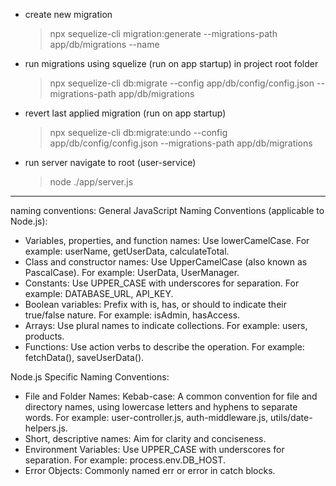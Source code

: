 - create new migration
    > npx sequelize-cli migration:generate --migrations-path app/db/migrations --name <migration-name>

- run migrations using squelize (run on app startup)
   in project root folder
    > npx sequelize-cli db:migrate --config app/db/config/config.json --migrations-path app/db/migrations

- revert last applied migration (run on app startup)
    > npx sequelize-cli db:migrate:undo --config app/db/config/config.json --migrations-path app/db/migrations

- run server
    navigate to root (user-service)
    > node ./app/server.js


----------------------------------------
naming conventions:
General JavaScript Naming Conventions (applicable to Node.js):
- Variables, properties, and function names: Use lowerCamelCase. For example: userName, getUserData, calculateTotal.
- Class and constructor names: Use UpperCamelCase (also known as PascalCase). For example: UserData, UserManager.
- Constants: Use UPPER_CASE with underscores for separation. For example: DATABASE_URL, API_KEY.
- Boolean variables: Prefix with is, has, or should to indicate their true/false nature. For example: isAdmin, hasAccess.
- Arrays: Use plural names to indicate collections. For example: users, products.
- Functions: Use action verbs to describe the operation. For example: fetchData(), saveUserData().

Node.js Specific Naming Conventions:
- File and Folder Names:
    Kebab-case: A common convention for file and directory names, using lowercase letters and hyphens to separate words. For example: user-controller.js, auth-middleware.js, utils/date-helpers.js.
- Short, descriptive names: Aim for clarity and conciseness.
- Environment Variables: Use UPPER_CASE with underscores for separation. For example: process.env.DB_HOST.
- Error Objects: Commonly named err or error in catch blocks.